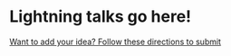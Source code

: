 # Lightning talks go here!
[Want to add your idea? Follow these directions to submit](https://github.com/hackclub/outernet/blob/main/the-lab/directions.md)
